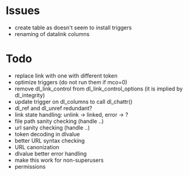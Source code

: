 Issues
======
- create table as doesn't seem to install triggers
- renaming of datalink columns

Todo
====
- replace link with one with different token
- optimize triggers (do not run them if mco=0)
- remove dl_link_control from dl_link_control_options (it is implied by dl_integrity)
- update trigger on dl_columns to call dl_chattr()
- dl_ref and dl_unref redundant?
- link state handling: unlink -> linked, error -> ?
- file path sanity checking (handle ..)
- url sanity checking (handle ..)
- token decoding in dlvalue
- better URL syntax checking
- URL canonization
- dlvalue better error handling
- make this work for non-superusers
- permissions
